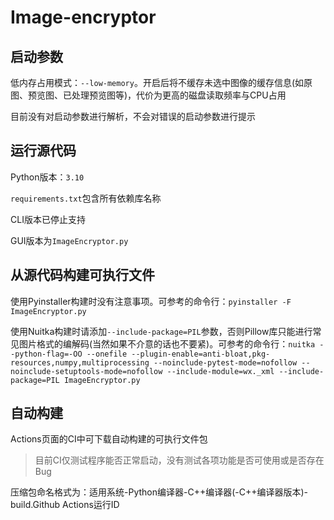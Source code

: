 <!--
 * @Author       : noeru_desu
 * @Date         : 2021-11-21 19:21:41
 * @LastEditors  : noeru_desu
 * @LastEditTime : 2022-02-05 15:06:09
 * @Description  : README
-->
# Image-encryptor

## 启动参数

低内存占用模式：`--low-memory`。开启后将不缓存未选中图像的缓存信息(如原图、预览图、已处理预览图等)，代价为更高的磁盘读取频率与CPU占用

目前没有对启动参数进行解析，不会对错误的启动参数进行提示

## 运行源代码

Python版本：`3.10`

`requirements.txt`包含所有依赖库名称

CLI版本已停止支持

GUI版本为`ImageEncryptor.py`

## 从源代码构建可执行文件

使用Pyinstaller构建时没有注意事项。可参考的命令行：`pyinstaller -F ImageEncryptor.py`

使用Nuitka构建时请添加`--include-package=PIL`参数，否则Pillow库只能进行常见图片格式的编解码(当然如果不介意的话也不要紧)。可参考的命令行：`nuitka --python-flag=-OO --onefile --plugin-enable=anti-bloat,pkg-resources,numpy,multiprocessing --noinclude-pytest-mode=nofollow --noinclude-setuptools-mode=nofollow --include-module=wx._xml --include-package=PIL ImageEncryptor.py`

## 自动构建

Actions页面的CI中可下载自动构建的可执行文件包

>目前CI仅测试程序能否正常启动，没有测试各项功能是否可使用或是否存在Bug

压缩包命名格式为：适用系统-Python编译器-C++编译器(-C++编译器版本)-build.Github Actions运行ID
